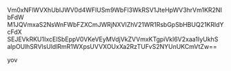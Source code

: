 Vm0xNFlWVXhUblJWV0d4WFlUSm9WbFl3WkRSV1JteHpWV3hrVm1KR2NIbFdW
M1JQVmxaS2NsWnFWbFZXCmJWRjNXVlZhV21WR1RsbGpSbHBUQ21KRldYcFdX
SEJEVkRKU1IxcElSbEppV0VKeVEyMVdjVkZVVmxKTgpiVkl6V2xaa1IyUkhS
alpOUlhSRVlsUldlRmR1WXpsUVVXOUxXa2RzTUFvS2NYUnUKCmVtZw==

yov